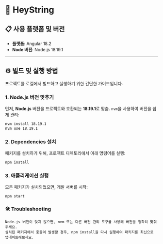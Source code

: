 # 🚀 HeyString

## 📋 사용 플랫폼 및 버전

- **플랫폼**: Angular 18.2
- **Node 버전**: Node.js 18.19.1

---

## ⚙️ 빌드 및 실행 방법

프로젝트를 로컬에서 빌드하고 실행하기 위한 간단한 가이드입니다.

### 1. Node.js 버전 맞추기

먼저, **Node.js** 버전을 프로젝트와 호환되는 **18.19.1**로 맞춤. `nvm`을 사용하여 버전을 쉽게 관리:

```bash
nvm install 18.19.1
nvm use 18.19.1
```

### 2. Dependencies 설치

패키지를 설치하기 위해, 프로젝트 디렉토리에서 아래 명령어를 실행:

```bash
npm install
```

### 3. 애플리케이션 실행

모든 패키지가 설치되었으면, 개발 서버를 시작:

```bash
npm start
```

### 🛠 Troubleshooting

    Node.js 버전이 맞지 않으면, nvm 또는 다른 버전 관리 도구를 사용해 버전을 정확히 맞춰주세요.
    설치된 패키지에서 충돌이 발생할 경우, npm install을 다시 실행하여 패키지를 최신으로 업데이트해보세요.

